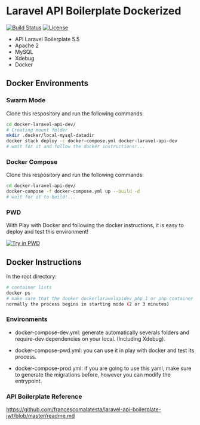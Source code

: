 # Laravel API Boilerplate Dockerized

[![Build Status](https://travis-ci.org/jfernancordova/docker-laravel-api-dev.svg?branch=master)](https://travis-ci.org/jfernancordova/docker-laravel-api-dev)
[![License](https://img.shields.io/badge/License-MIT-yellow.svg)](https://opensource.org/licenses/MIT)

* API Laravel Boilerplate 5.5
* Apache 2
* MySQL
* Xdebug
* Docker
 
## Docker Environments

### Swarm Mode
Clone this respository and run the following commands:
```bash
cd docker-laravel-api-dev/
# Creating mount folder
mkdir .docker/local-mysql-datadir
docker stack deploy -c docker-compose.yml docker-laravel-api-dev
# wait for it and follow the docker instructions!...
```
### Docker Compose
Clone this respository and run the following commands:
```bash
cd docker-laravel-api-dev/
docker-compose -f docker-compose.yml up --build -d
# wait for it to build!...
```
### PWD 
With Play with Docker and following the docker instructions, it is easy to deploy and test this environment!

[![Try in PWD](https://cdn.rawgit.com/play-with-docker/stacks/cff22438/assets/images/button.png)](http://play-with-docker.com?stack=https://raw.githubusercontent.com/jfernancordova/docker-laravel-api-dev/master/docker-compose-pwd.yml)

## Docker Instructions

In the root directory:
```bash
# container lists
docker ps
# make sure that the docker dockerlaravelapidev_php_1 or php container is (healthy),
normally the process begins in starting mode (2 or 3 minutes)
```

### Environments

* docker-compose-dev.yml: generate automatically severals folders and require-dev dependencies on your local. (Including Xdebug).

* docker-compose-pwd.yml: you can use it in play with docker and test its process.

* docker-compose-prod.yml: if you are going to use this yaml, make sure to generate the migrations before, however you can modify the entrypoint.


### API Boilerplate Reference
https://github.com/francescomalatesta/laravel-api-boilerplate-jwt/blob/master/readme.md
